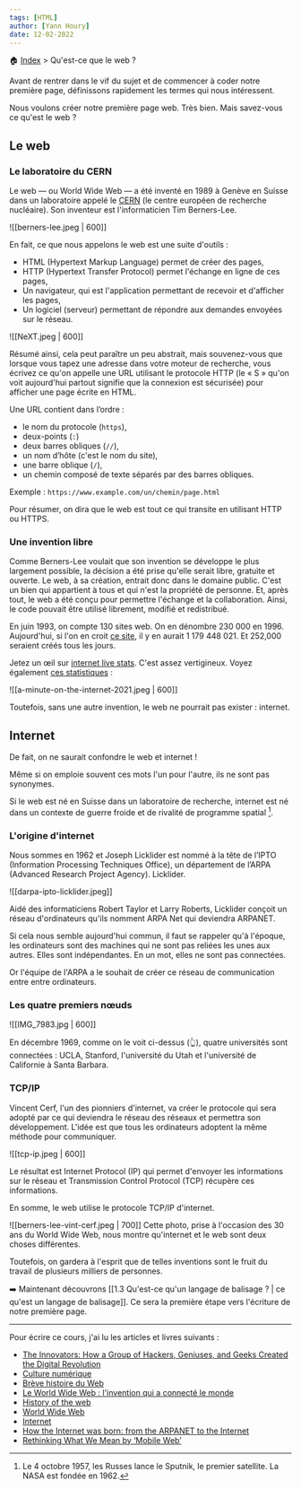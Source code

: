 ```yaml
---
tags: [HTML]
author: [Yann Houry]
date: 12-02-2022
---
```


🏠 [Index](https://github.com/YannHY/html-css-js/blob/main/index.md) > Qu'est-ce que le web ?

Avant de rentrer dans le vif du sujet et de commencer à coder notre première page, définissons rapidement les termes qui nous intéressent.

Nous voulons créer notre première page web. Très bien. Mais savez-vous ce qu'est le web ?

## Le web
### Le laboratoire du CERN
Le web — ou World Wide Web — a été inventé en 1989 à Genève en Suisse dans un laboratoire appelé le [CERN](https://home.cern/fr) (le centre européen de recherche nucléaire). Son inventeur est l'informaticien Tim Berners-Lee.

![[berners-lee.jpeg | 600]]

En fait, ce que nous appelons le web est une suite d'outils :

- HTML (Hypertext  Markup Language) permet de créer des pages,
- HTTP (Hypertext Transfer Protocol) permet l'échange en ligne de ces pages,
- Un navigateur, qui est l'application permettant de recevoir et d'afficher les pages,
- Un logiciel (serveur) permettant de répondre aux demandes envoyées sur le réseau.

![[NeXT.jpeg | 600]]

Résumé ainsi, cela peut paraître un peu abstrait, mais souvenez-vous que lorsque vous tapez une adresse dans votre moteur de recherche, vous écrivez ce qu'on appelle une URL utilisant le protocole HTTP (le « S » qu'on voit aujourd'hui partout signifie que la connexion est sécurisée) pour afficher une page écrite en HTML.

Une URL contient dans l’ordre :
- le nom du protocole (`https`),
- deux-points (`:`)
- deux barres obliques (`//`),
- un nom d’hôte (c'est le nom du site),
- une barre oblique (`/`),
- un chemin composé de texte séparés par des barres obliques.

Exemple : `https://www.example.com/un/chemin/page.html`

Pour résumer, on dira que le web est tout ce qui transite en utilisant HTTP ou HTTPS.

### Une invention libre
Comme Berners-Lee voulait que son invention se développe le plus largement possible, la décision a été prise qu'elle serait libre, gratuite et ouverte. Le web, à sa création, entrait donc dans le domaine public. C'est un bien qui appartient à tous et qui n'est la propriété de personne. Et, après tout, le web a été conçu pour permettre l'échange et la collaboration. Ainsi, le code pouvait être utilisé librement, modifié et redistribué.

En juin 1993, on compte 130 sites web. On en dénombre 230 000 en 1996. Aujourd'hui, si l'on en croit [ce site](https://siteefy.com/how-many-websites-are-there/#:~:text=Currently%2C%20there%20are%20around%201.18,active%2C%2083%25%20are%20inactive.), il y en aurait 1 179 448 021. Et 252,000 seraient créés tous les jours.

Jetez un œil sur [internet live stats](https://www.internetlivestats.com/). C'est assez vertigineux. Voyez également [ces statistiques](https://www.statista.com/chart/25443/estimated-amount-of-data-created-on-the-internet-in-one-minute/) :

![[a-minute-on-the-internet-2021.jpeg | 600]]

Toutefois, sans une autre invention, le web ne pourrait pas exister : internet.

## Internet
De fait, on ne saurait confondre le web et internet !

Même si on emploie souvent ces mots l'un pour l'autre, ils ne sont pas synonymes.

Si le web est né en Suisse dans un laboratoire de recherche, internet est né dans un contexte de guerre froide et de rivalité de programme spatial [^1]. 

### L'origine d'internet
Nous sommes en 1962 et Joseph Licklider est nommé à la tête de l’IPTO (Information Processing Techniques Office), un département de l’ARPA (Advanced Research Project Agency). Licklider.

![[darpa-ipto-licklider.jpeg]]

Aidé des informaticiens Robert Taylor et Larry Roberts, Licklider conçoit un réseau d'ordinateurs qu'ils nomment ARPA Net qui deviendra ARPANET.

Si cela nous semble aujourd'hui commun, il faut se rappeler qu'à l'époque, les ordinateurs sont des machines qui ne sont pas reliées les unes aux autres. Elles sont indépendantes. En un mot, elles ne sont pas connectées. 

Or l'équipe de l'ARPA a le souhait de créer ce réseau de communication entre entre ordinateurs.

### Les quatre premiers nœuds
![[IMG_7983.jpg | 600]]

En décembre 1969, comme on le voit ci-dessus (👆), quatre universités sont connectées : UCLA, Stanford, l'université du Utah et l'université de Californie à Santa Barbara.

### TCP/IP
Vincent Cerf, l'un des pionniers d'internet, va créer le protocole qui sera adopté par ce qui deviendra le réseau des réseaux et permettra son développement. L'idée est que tous les ordinateurs adoptent la même méthode pour communiquer. 

![[tcp-ip.jpeg | 600]]

Le résultat est Internet Protocol (IP) qui permet d'envoyer les informations sur le réseau et Transmission Control Protocol (TCP) récupère ces informations. 

En somme, le web utilise le protocole TCP/IP d'internet.

![[berners-lee-vint-cerf.jpeg | 700]]
Cette photo, prise à l'occasion des 30 ans du World Wide Web, nous montre qu'internet et le web sont deux choses différentes.

Toutefois, on gardera à l'esprit que de telles inventions sont le fruit du travail de plusieurs milliers de personnes.

➡️ Maintenant découvrons [[1.3 Qu'est-ce qu'un langage de balisage ? | ce qu'est un langage de balisage]]. Ce sera la première étape vers l'écriture de notre première page.

<hr />

Pour écrire ce cours, j'ai lu les articles et livres suivants :

- [The Innovators: How a Group of Hackers, Geniuses, and Geeks Created the Digital Revolution](https://www.amazon.fr/dp/B00JGAS65Q/ref=dp-kindle-redirect?_encoding=UTF8&btkr=1)
- [Culture numérique](https://www.cairn.info/culture-numerique--9782724623659.htm)
- [Brève histoire du Web](https://home.cern/fr/science/computing/birth-web/short-history-web#:~:text=Le%20chercheur%20britannique%20Tim%20Berners,s'%C3%A9changer%20des%20informations%20instantan%C3%A9ment.)
- [Le World Wide Web : l'invention qui a connecté le monde](https://artsandculture.google.com/story/ogVR4WcKh7UBIQ?hl=fr)
- [History of the web](https://webfoundation.org/about/vision/history-of-the-web/)
- [World Wide Web](https://fr.wikipedia.org/wiki/World_Wide_Web)
- [Internet](https://fr.wikipedia.org/wiki/Internet)
- [How the Internet was born: from the ARPANET to the Internet](https://theconversation.com/how-the-internet-was-born-from-the-arpanet-to-the-internet-68072)
- [Rethinking What We Mean by ‘Mobile Web’](https://daringfireball.net/2014/04/rethinking_what_we_mean_by_mobile_web)

[^1]: Le 4 octobre 1957, les Russes lance le Sputnik, le premier satellite. La NASA est fondée en 1962.
